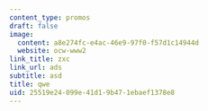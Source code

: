 ```yaml
---
content_type: promos
draft: false
image:
  content: a8e274fc-e4ac-46e9-97f0-f57d1c14944d
  website: ocw-www2
link_title: zxc
link_url: ads
subtitle: asd
title: qwe
uid: 25519e24-099e-41d1-9b47-1ebaef1378e8
---
```

